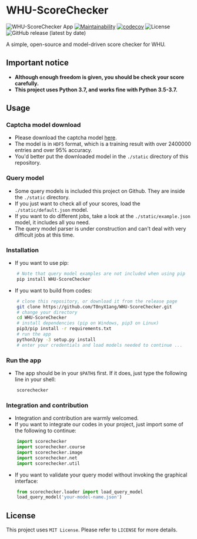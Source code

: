 # WHU-ScoreChecker

![WHU-ScoreChecker App](https://github.com/T0nyX1ang/WHU-ScoreChecker/workflows/WHU-ScoreChecker%20App/badge.svg)
[![Maintainability](https://api.codeclimate.com/v1/badges/31549674927500a089ca/maintainability)](https://codeclimate.com/github/T0nyX1ang/WHU-ScoreChecker/maintainability)
[![codecov](https://codecov.io/gh/T0nyX1ang/WHU-ScoreChecker/branch/master/graph/badge.svg)](https://codecov.io/gh/T0nyX1ang/WHU-ScoreChecker)
![License](https://img.shields.io/github/license/T0nyX1ang/WHU-ScoreChecker?color=blue)
![GitHub release (latest by date)](https://img.shields.io/github/v/release/T0nyX1ang/WHU-ScoreChecker)

A simple, open-source and model-driven score checker for WHU.

## Important notice

* __Although enough freedom is given, you should be check your score carefully.__
* __This project uses Python 3.7, and works fine with Python 3.5-3.7.__

## Usage

### Captcha model download

* Please download the captcha model [here](https://github.com/T0nyX1ang/WHU-ScoreChecker/releases/tag/model-v1).
* The model is in `HDF5` format, which is a training result with over 2400000 entries and over 95% accuracy.
* You'd better put the downloaded model in the `./static` directory of this repository.

### Query model

* Some query models is included this project on Github. They are inside the `./static` directory.
* If you just want to check all of your scores, load the `./static/default.json` model.
* If you want to do different jobs, take a look at the `./static/example.json` model, it includes all you need.
* The query model parser is under construction and can't deal with very difficult jobs at this time.

### Installation

* If you want to use pip:
```bash
	# Note that query model examples are not included when using pip
	pip install WHU-ScoreChecker
```

* If you want to build from codes:
```bash
	# clone this repository, or download it from the release page
	git clone https://github.com/T0nyX1ang/WHU-ScoreChecker.git
	# change your directory
	cd WHU-ScoreChecker
	# install dependencies (pip on Windows, pip3 on Linux)
	pip3/pip install -r requirements.txt
	# run the app
	python3/py -3 setup.py install
	# enter your credentials and load models needed to continue ...
```

### Run the app

* The app should be in your `$PATH$` first. If it does, just type the following line in your shell:
```bash
	scorechecker
```

### Integration and contribution

* Integration and contribution are warmly welcomed.
* If you want to integrate our codes in your project, just import some of the following to continue:
```python
	import scorechecker
	import scorechecker.course
	import scorechecker.image
	import scorechecker.net
	import scorechecker.util
```
* If you want to validate your query model without invoking the graphical interface:
```python
	from scorechecker.loader import load_query_model
	load_query_model('your-model-name.json')
```

## License

This project uses `MIT License`. Please refer to `LICENSE` for more details.
